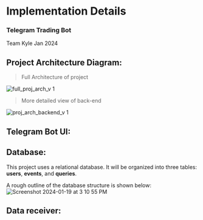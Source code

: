# Implementation Details
### Telegram Trading Bot
Team Kyle Jan 2024

## Project Architecture Diagram:
> Full Architecture of project 

![full_proj_arch_v 1](https://github.com/adam-gill/tg_trading_bot/assets/81604772/15105e87-8949-4c2e-b315-5a15ac33b2bf)

> More detailed view of back-end

![proj_arch_backend_v 1](https://github.com/adam-gill/tg_trading_bot/assets/81604772/f50cc265-209e-4388-b86c-fcdeb3fdaac2)


## Telegram Bot UI:

## Database:
This project uses a relational database. It will be organized into three tables: **users**, **events**, and **queries**.

A rough outline of the database structure is shown below:
![Screenshot 2024-01-19 at 3 10 55 PM](https://github.com/adam-gill/tg_trading_bot/assets/81604772/1e94b320-315a-4233-bd5f-c2363181a87e)

## Data receiver:
